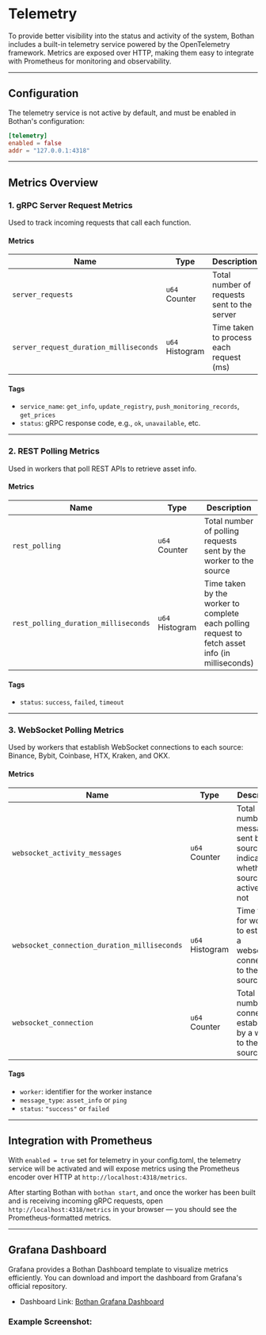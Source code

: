 # Telemetry

To provide better visibility into the status and activity of the system, Bothan includes a built-in telemetry service powered by the OpenTelemetry framework. Metrics are exposed over HTTP, making them easy to integrate with Prometheus for monitoring and observability.

---
## Configuration
The telemetry service is not active by default, and must be enabled in Bothan's configuration:

```toml
[telemetry]
enabled = false
addr = "127.0.0.1:4318"
```
---

## Metrics Overview

### 1. gRPC Server Request Metrics

Used to track incoming requests that call each function.

#### Metrics
| Name                                 | Type      | Description                                      |
|--------------------------------------|-----------|--------------------------------------------------|
| `server_requests`                    | `u64` Counter   | Total number of requests sent to the server           |
| `server_request_duration_milliseconds` | `u64` Histogram | Time taken to process each request (ms)     |

#### Tags
- `service_name`: `get_info`, `update_registry`, `push_monitoring_records`, `get_prices`
- `status`: gRPC response code, e.g., `ok`, `unavailable`, etc.

---

### 2. REST Polling Metrics

Used in workers that poll REST APIs to retrieve asset info.

#### Metrics
| Name                              | Type      | Description                                                           |
|-----------------------------------|-----------|-----------------------------------------------------------------------|
| `rest_polling`                    | `u64` Counter   | Total number of polling requests sent by the worker to the source
| `rest_polling_duration_milliseconds` | `u64` Histogram | Time taken by the worker to complete each polling request to fetch asset info (in milliseconds)                    |

#### Tags
- `status`: `success`, `failed`, `timeout`

---

### 3. WebSocket Polling Metrics

Used by workers that establish WebSocket connections to each source: Binance, Bybit, Coinbase, HTX, Kraken, and OKX.

#### Metrics
| Name                                     | Type      | Description                                                                |
|------------------------------------------|-----------|----------------------------------------------------------------------------|
| `websocket_activity_messages`            | `u64` Counter   | Total number of messages sent by the source to indicate whether the source is active or not  |
| `websocket_connection_duration_milliseconds` | `u64` Histogram | Time taken for worker to establish a websocket connection to the source (ms)                              |
| `websocket_connection`                  | `u64` Counter   | Total number of connections established by a worker to the source                              |

#### Tags
- `worker`: identifier for the worker instance
- `message_type`: `asset_info` or `ping`
- `status`: `"success"` or `failed`

---
## Integration with Prometheus
With `enabled = true` set for telemetry in your config.toml, the telemetry service will be activated and will expose metrics using the Prometheus encoder over HTTP at `http://localhost:4318/metrics`.

After starting Bothan with `bothan start`, and once the worker has been built and is receiving incoming gRPC requests, open `http://localhost:4318/metrics` in your browser — you should see the Prometheus-formatted metrics.

---
## Grafana Dashboard
Grafana provides a Bothan Dashboard template to visualize metrics efficiently. You can download and import the dashboard from Grafana's official repository.

- Dashboard Link: [Bothan Grafana Dashboard](https://grafana.com/grafana/dashboards/23038-falcon/)

### Example Screenshot:


